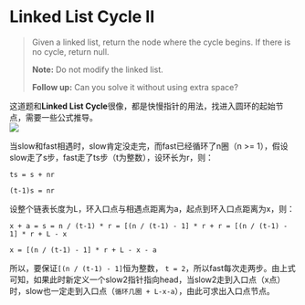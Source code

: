 # Linked List Cycle II
> Given a linked list, return the node where the cycle begins. If there is no cycle, return null.  
> 
> **Note:** Do not modify the linked list.  
> 
> **Follow up:**
Can you solve it without using extra space?

这道题和**Linked List Cycle**很像，都是快慢指针的用法，找进入圆环的起始节点，需要一些公式推导。  
![](https://i.imgur.com/bzUCGLx.png)  

当slow和fast相遇时，slow肯定没走完，而fast已经循环了n圈（n >= 1），假设slow走了s步，fast走了ts步（t为整数），设环长为r，则：

`ts = s + nr`

`(t-1)s = nr`

设整个链表长度为L，环入口点与相遇点距离为a，起点到环入口点距离为x，则：

`x + a = s = n / (t-1) * r = [(n / (t-1) - 1] * r + r = [(n / (t-1) - 1] * r + L - x`

`x = [(n / (t-1) - 1] * r + L - x - a`

所以，要保证`[(n / (t-1) - 1]`恒为整数， `t = 2`，所以fast每次走两步。由上式可知，如果此时新定义一个slow2指针指向head，当slow2走到入口点（x点）时，slow也一定走到入口点（`循环几圈 + L-x-a`），由此可求出入口点节点。
